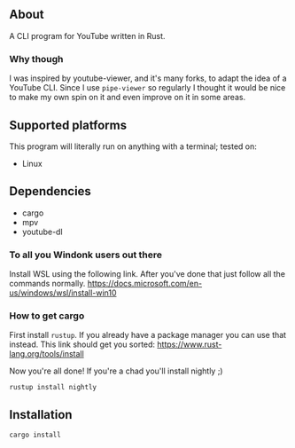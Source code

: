 ## About
A CLI program for YouTube written in Rust.

### Why though
I was inspired by youtube-viewer, and it's many forks, to adapt the idea of a YouTube CLI. Since I use `pipe-viewer` so regularly I thought it would be nice to make my own spin on it and even improve on it in some areas.

## Supported platforms
This program will literally run on anything with a terminal; tested on:
* Linux

## Dependencies
* cargo
* mpv
* youtube-dl

### To all you Windonk users out there
Install WSL using the following link. After you've done that just follow all the commands normally.
https://docs.microsoft.com/en-us/windows/wsl/install-win10

### How to get cargo
First install `rustup`. If you already have a package manager you can use that instead.
This link should get you sorted: https://www.rust-lang.org/tools/install

Now you're all done! If you're a chad you'll install nightly ;)
```
rustup install nightly
```

## Installation
```
cargo install
```
